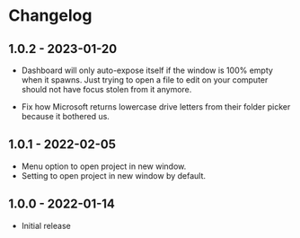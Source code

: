 # Changelog

## 1.0.2 - 2023-01-20

* Dashboard will only auto-expose itself if the window is 100%
  empty when it spawns. Just trying to open a file to edit on your
  computer should not have focus stolen from it anymore.

* Fix how Microsoft returns lowercase drive letters from their
  folder picker because it bothered us.

## 1.0.1 - 2022-02-05

* Menu option to open project in new window.
* Setting to open project in new window by default.

## 1.0.0 - 2022-01-14

* Initial release

